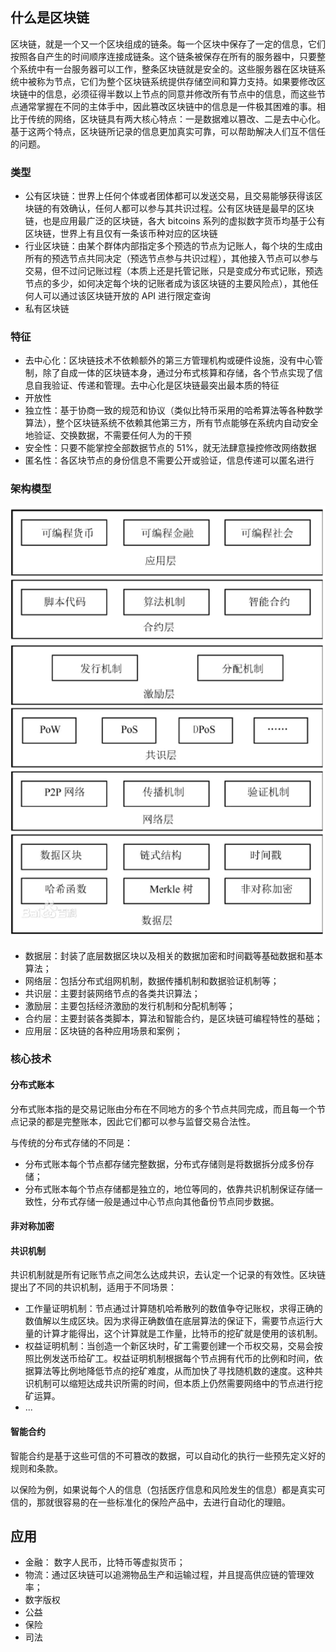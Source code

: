 ## 什么是区块链

区块链，就是一个又一个区块组成的链条。每一个区块中保存了一定的信息，它们按照各自产生的时间顺序连接成链条。这个链条被保存在所有的服务器中，只要整个系统中有一台服务器可以工作，整条区块链就是安全的。这些服务器在区块链系统中被称为节点，它们为整个区块链系统提供存储空间和算力支持。如果要修改区块链中的信息，必须征得半数以上节点的同意并修改所有节点中的信息，而这些节点通常掌握在不同的主体手中，因此篡改区块链中的信息是一件极其困难的事。相比于传统的网络，区块链具有两大核心特点：一是数据难以篡改、二是去中心化。基于这两个特点，区块链所记录的信息更加真实可靠，可以帮助解决人们互不信任的问题。

### 类型

- 公有区块链：世界上任何个体或者团体都可以发送交易，且交易能够获得该区块链的有效确认，任何人都可以参与其共识过程。公有区块链是最早的区块链，也是应用最广泛的区块链，各大 bitcoins 系列的虚拟数字货币均基于公有区块链，世界上有且仅有一条该币种对应的区块链
- 行业区块链：由某个群体内部指定多个预选的节点为记账人，每个块的生成由所有的预选节点共同决定（预选节点参与共识过程），其他接入节点可以参与交易，但不过问记账过程（本质上还是托管记账，只是变成分布式记账，预选节点的多少，如何决定每个块的记账者成为该区块链的主要风险点），其他任何人可以通过该区块链开放的 API 进行限定查询
- 私有区块链

### 特征

- 去中心化：区块链技术不依赖额外的第三方管理机构或硬件设施，没有中心管制，除了自成一体的区块链本身，通过分布式核算和存储，各个节点实现了信息自我验证、传递和管理。去中心化是区块链最突出最本质的特征
- 开放性
- 独立性：基于协商一致的规范和协议（类似比特币采用的哈希算法等各种数学算法），整个区块链系统不依赖其他第三方，所有节点能够在系统内自动安全地验证、交换数据，不需要任何人为的干预
- 安全性：只要不能掌控全部数据节点的 51%，就无法肆意操控修改网络数据
- 匿名性：各区块节点的身份信息不需要公开或验证，信息传递可以匿名进行

### 架构模型

![架构](/img/区块链架构.png)

- 数据层：封装了底层数据区块以及相关的数据加密和时间戳等基础数据和基本算法；
- 网络层：包括分布式组网机制，数据传播机制和数据验证机制等；
- 共识层：主要封装网络节点的各类共识算法；
- 激励层：主要包括经济激励的发行机制和分配机制等；
- 合约层：主要封装各类脚本，算法和智能合约，是区块链可编程特性的基础；
- 应用层：区块链的各种应用场景和案例；

### 核心技术

#### 分布式账本

分布式账本指的是交易记账由分布在不同地方的多个节点共同完成，而且每一个节点记录的都是完整账本，因此它们都可以参与监督交易合法性。

与传统的分布式存储的不同是：

- 分布式账本每个节点都存储完整数据，分布式存储则是将数据拆分成多份存储；
- 分布式账本每个节点存储都是独立的，地位等同的，依靠共识机制保证存储一致性，分布式存储一般是通过中心节点向其他备份节点同步数据。

#### 非对称加密

#### 共识机制

共识机制就是所有记账节点之间怎么达成共识，去认定一个记录的有效性。区块链提出了不同的共识机制，适用于不同场景：

- 工作量证明机制：节点通过计算随机哈希散列的数值争夺记账权，求得正确的数值解以生成区块。因为求得正确数值在底层算法的保证下，需要节点运行大量的计算才能得出，这个计算就是工作量，比特币的挖矿就是使用的该机制。
- 权益证明机制：当创造一个新区块时，矿工需要创建一个币权交易，交易会按照比例发送币给矿工。权益证明机制根据每个节点拥有代币的比例和时间，依据算法等比例地降低节点的挖矿难度，从而加快了寻找随机数的速度。这种共识机制可以缩短达成共识所需的时间，但本质上仍然需要网络中的节点进行挖矿运算。
- ...

#### 智能合约

智能合约是基于这些可信的不可篡改的数据，可以自动化的执行一些预先定义好的规则和条款。

以保险为例，如果说每个人的信息（包括医疗信息和风险发生的信息）都是真实可信的，那就很容易的在一些标准化的保险产品中，去进行自动化的理赔。

## 应用

- 金融： 数字人民币，比特币等虚拟货币；
- 物流：通过区块链可以追溯物品生产和运输过程，并且提高供应链的管理效率；
- 数字版权
- 公益
- 保险
- 司法
